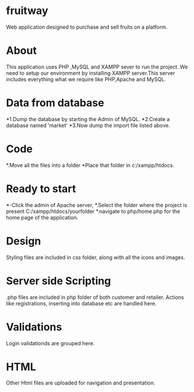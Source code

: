 # fruitway
Web application designed to purchase and sell fruits on a platform.
# About
This application uses PHP ,MySQL and XAMPP sever to run the project.
We need to setup our environment by installing XAMPP server.This server includes everything what we require like PHP,Apache and MySQL.
# Data from database
  *1.Dump the database by starting the Admin of MySQL.
  *2.Create a database named 'market'
  *3.Now dump the import file listed above.
# Code
 *.Move all the files into a folder
 *Place that folder in c:/xampp/htdocs.
# Ready to start
  *-Click the admin of Apache server,
  *.Select the folder where the project is present C:/xampp/htdocs/yourfolder
  *.navigate to php/home.php for the home page of the application.
# Design
Styling files are included in css folder, along with all the icons and images.
# Server side Scripting
.php files are included in php folder of both customer and retailer. Actions like registrations, inserting into database etc are handled here.
# Validations
Login validationds are grouped here.
# HTML
Other Html files are uploaded for navigation and presentation.
